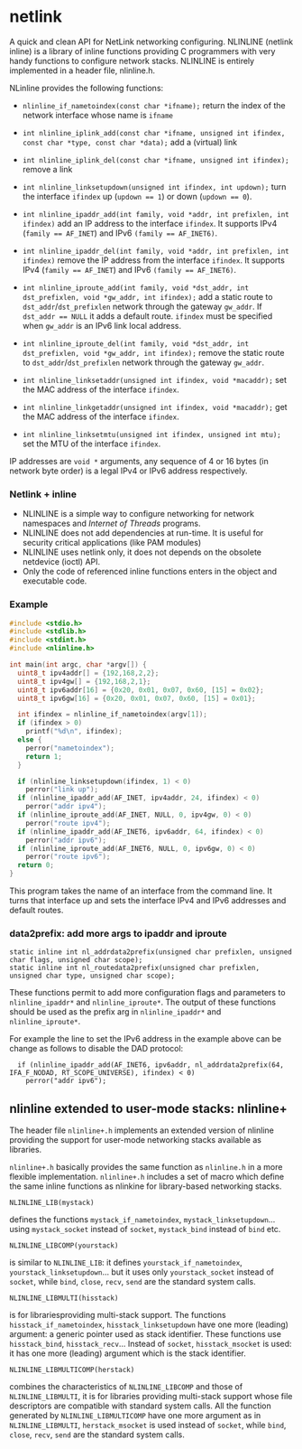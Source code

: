 # netlink
A quick and clean API for NetLink networking configuring.  NLINLINE (netlink inline) is a library of inline functions providing C programmers with very handy functions to configure network stacks. NLINLINE is entirely implemented in a header file, nlinline.h.  

NLinline provides the following functions:

* `nlinline_if_nametoindex(const char *ifname);` return the index of the network interface whose name is `ifname`

* `int nlinline_iplink_add(const char *ifname, unsigned int ifindex, const char *type, const char *data);` add a (virtual) link

* `int nlinline_iplink_del(const char *ifname, unsigned int ifindex);` remove a link

* `int nlinline_linksetupdown(unsigned int ifindex, int updown);` turn the interface `ifindex` up (`updown == 1`) or down (`updown == 0`).

* `int nlinline_ipaddr_add(int family, void *addr, int prefixlen, int ifindex)` add an IP address to the interface `ifindex`. It supports IPv4 (`family == AF_INET`) and IPv6 `(family == AF_INET6)`.

* `int nlinline_ipaddr_del(int family, void *addr, int prefixlen, int ifindex)` remove the IP address from the interface `ifindex`. It supports IPv4 (`family == AF_INET`) and IPv6 `(family == AF_INET6)`.

* `int nlinline_iproute_add(int family, void *dst_addr, int dst_prefixlen, void *gw_addr, int ifindex);` add a static route to `dst_addr`/`dst_prefixlen` network through the gateway `gw_addr`. If `dst_addr == NULL` it adds a default route. `ifindex` must be specified when `gw_addr` is an IPv6 link local address.

* `int nlinline_iproute_del(int family, void *dst_addr, int dst_prefixlen, void *gw_addr, int ifindex);` remove the static route to `dst_addr`/`dst_prefixlen` network through the gateway `gw_addr`.

* `int nlinline_linksetaddr(unsigned int ifindex, void *macaddr);` set the MAC address of the interface `ifindex`.

* `int nlinline_linkgetaddr(unsigned int ifindex, void *macaddr);` get the MAC address of the interface `ifindex`.

* `int nlinline_linksetmtu(unsigned int ifindex, unsigned int mtu);` set the MTU of the interface `ifindex`.

IP addresses are `void *` arguments, any sequence of 4 or 16 bytes (in network byte order) is a legal IPv4 or IPv6 address respectively.

### Netlink + inline

* NLINLINE is a simple way to configure networking for network namespaces and *Internet of Threads* programs.
* NLINLINE does not add dependencies at run-time. It is useful for security critical applications (like PAM modules)
* NLINLINE uses netlink only, it does not depends on the obsolete netdevice (ioctl) API.
* Only the code of referenced inline functions enters in the object and executable code.

### Example

```C
#include <stdio.h>
#include <stdlib.h>
#include <stdint.h>
#include <nlinline.h>

int main(int argc, char *argv[]) {
  uint8_t ipv4addr[] = {192,168,2,2};
  uint8_t ipv4gw[] = {192,168,2,1};
  uint8_t ipv6addr[16] = {0x20, 0x01, 0x07, 0x60, [15] = 0x02};
  uint8_t ipv6gw[16] = {0x20, 0x01, 0x07, 0x60, [15] = 0x01};

  int ifindex = nlinline_if_nametoindex(argv[1]);
  if (ifindex > 0)
    printf("%d\n", ifindex);
  else {
    perror("nametoindex");
    return 1;
  }

  if (nlinline_linksetupdown(ifindex, 1) < 0)
    perror("link up");
  if (nlinline_ipaddr_add(AF_INET, ipv4addr, 24, ifindex) < 0)
    perror("addr ipv4");
  if (nlinline_iproute_add(AF_INET, NULL, 0, ipv4gw, 0) < 0)
    perror("route ipv4");
  if (nlinline_ipaddr_add(AF_INET6, ipv6addr, 64, ifindex) < 0)
    perror("addr ipv6");
  if (nlinline_iproute_add(AF_INET6, NULL, 0, ipv6gw, 0) < 0)
    perror("route ipv6");
  return 0;
}
```

This program takes the name of an interface from the command line. It turns that interface up and
sets the interface IPv4 and IPv6 addresses and default routes.

### data2prefix: add more args to ipaddr and iproute

```
static inline int nl_addrdata2prefix(unsigned char prefixlen, unsigned char flags, unsigned char scope);
static inline int nl_routedata2prefix(unsigned char prefixlen, unsigned char type, unsigned char scope);
```

These functions permit to add more configuration flags and parameters to `nlinline_ipaddr*` and `nlinline_iproute*`.
The output of these functions should be used as the prefix arg in `nlinline_ipaddr*` and `nlinline_iproute*`.

For example the line to set the IPv6 address in the example above can be change as follows to disable the DAD protocol:
```
  if (nlinline_ipaddr_add(AF_INET6, ipv6addr, nl_addrdata2prefix(64, IFA_F_NODAD, RT_SCOPE_UNIVERSE), ifindex) < 0)
    perror("addr ipv6");
```

## nlinline extended to user-mode stacks: nlinline+

The header file `nlinline+.h` implements an extended version of nlinline providing the support for user-mode networking stacks available as libraries.

`nlinline+.h` basically provides the same function as `nlinline.h` in a more flexible implementation. `nlinline+.h` includes a set of macro which define the same inline functions as nlinkine for library-based networking stacks.

```
NLINLINE_LIB(mystack)
``` 
defines the functions 
`mystack_if_nametoindex`, `mystack_linksetupdown`... using `mystack_socket` instead of `socket`, `mystack_bind` instead of `bind` etc.

```
NLINLINE_LIBCOMP(yourstack)
```
is similar to `NLINLINE_LIB`: it defines `yourstack_if_nametoindex`, `yourstack_linksetupdown`... 
but it uses only `yourstack_socket` instead of `socket`, while `bind`, `close`, `recv`, `send` are the standard system calls.

```
NLINLINE_LIBMULTI(hisstack)
```
is for librariesproviding multi-stack support. The functions `hisstack_if_nametoindex`,
`hisstack_linksetupdown` have one more (leading) argument: a generic pointer used as stack identifier. These functions use `hisstack_bind`, `hisstack_recv`...
Instead of `socket`, `hisstack_msocket` is used: it has one more (leading) argument which is the stack identifier.

```
NLINLINE_LIBMULTICOMP(herstack)
```
combines the characteristics of `NLINLINE_LIBCOMP` and those of `NLINLINE_LIBMULTI`, it is for libraries providing multi-stack support whose file descriptors are compatible with standard system calls. All the function generated by `NLINLINE_LIBMULTICOMP` have one more argument as in `NLINLINE_LIBMULTI`, `herstack_msocket` is used instead of `socket`,  while `bind`, `close`, `recv`, `send` are the standard system calls.
